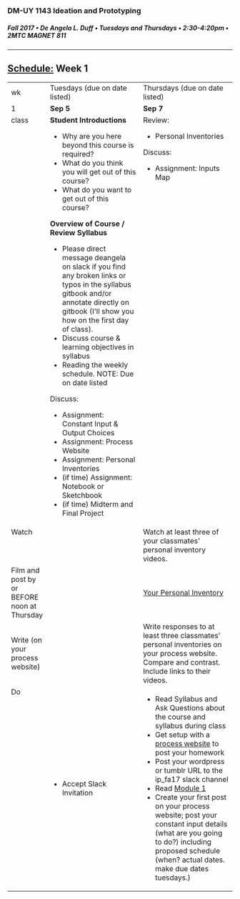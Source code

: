 ### DM-UY 1143 Ideation and Prototyping
##### Fall 2017 • De Angela L. Duff • Tuesdays and Thursdays • 2:30-4:20pm • 2MTC MAGNET 811

---
## [Schedule:](schedule.md) Week 1


<table>
<tr>
<td>wk</td>
<td>Tuesdays (due on date listed)</td>
<td>Thursdays (due on date listed)</td>
</tr>
<tr>
  <td valign="top">1</td>
  <td valign="top" width="48%"><strong>Sep 5</strong></td>
  <td valign="top" width="48%"><strong>Sep 7</strong></td>
</tr>
<tr>
<td valign="top">class</td>
<td valign="top">
<strong>Student Introductions</strong><br>
<ul>
<li>Why are you here beyond this course is required?</li>
<li>What do you think you will get out of this course?</li>
<li>What do you want to get out of this course?</li>
</ul>
<strong>Overview of Course / Review Syllabus</strong>
<ul>
 <li>Please direct message deangela on slack if you find any broken links or typos in the syllabus gitbook and/or annotate directly on gitbook (I'll show you how on the first day of class).</li>
 <li>Discuss course &amp; learning objectives in syllabus</li>
 <li>Reading the weekly schedule. NOTE: Due on date listed</li>
</ul>
Discuss:
<ul>
<li>Assignment: Constant Input &amp; Output Choices</li>
<li>Assignment: Process Website</li>
<li>Assignment: Personal Inventories</li>
<li>(if time) Assignment: Notebook or Sketchbook
<li>(if time) Midterm and Final Project
</ul>
</td>

<!-- 2nd column class -->
<td valign="top" width="48%">
Review:
<ul>
<li>Personal Inventories</li>
</ul>
Discuss:
  <ul>
  <li>Assignment: Inputs Map</li>
  </ul>
</td>
 
</tr>

<!-- watch -->
<tr>
  <td valign="top">Watch</td>
  <td></td>
  <td>Watch at least three of your classmates' personal inventory videos.</td> 
</tr>


<!-- film -->
<tr>
<td>Film and post by or BEFORE noon at Thursday</td>
<td></td>
<td><a href="personal_inventory.md">Your Personal Inventory</a></td>
</tr>

<!-- write -->
<tr>
<td>Write (on your process website)</td>
<td></td>
<td>Write responses to at least three classmates’ personal inventories on your process website. Compare and contrast. Include links to their videos.</td>
</tr>

<!-- do -->
<tr>
  <td valign="top">Do</td>
  <td><ul>
  <li>Accept Slack Invitation</li>
  </ul></td>
  <td valign="top">
  <ul>
  <li>Read Syllabus and Ask Questions about the course and syllabus during class</li>
  <li>Get setup with a <a href="process_website.md">process website</a> to post your homework</li>
  <li>Post your wordpress or tumblr URL to the ip_fa17 slack channel</li>
  <li>Read <a href="http://teaching.polishedsolid.com/ip/mod1/content/index.html" target="_blank">Module 1</a></li>
  <li>Create your first post on your process website; post your constant input details (what are you going to do?) including proposed schedule (when? actual dates. make due dates tuesdays.)</li>
  </td>
</table>

